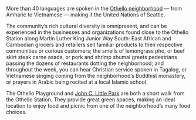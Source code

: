More than 40 languages are spoken in the [Othello neighborhood](http://www.helloothello.com/) — from Amharic to Vietnamese — making it the United Nations of Seattle.
 
The community’s rich cultural diversity is omnipresent, and can be experienced in the businesses and organizations found close to the Othello Station along Martin Luther King Junior Way South: East African and Cambodian grocers and retailers sell familiar products to their respective communities or curious customers; the smells of lemongrass pho, or beef skirt steak carne asada, or pork and shrimp shumai greets pedestrians passing the dozens of restaurants dotting the neighborhood; and throughout the week, you can hear Christian service spoken in Tagalog, or Vietnamese singing coming from the neighborhood’s Buddhist monastery, or prayers in Arabic being recited at a local Islamic school.
 
The Othello Playground and [John C. Little Park](http://www.seattle.gov/parks/find/parks/john-c-little-sr-park) are both a short walk from the Othello Station. They provide great green spaces, making an ideal location to enjoy food and picnic from one of the neighborhood’s many food choices.